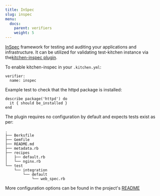 ```yaml
---
title: InSpec
slug: inspec
menu:
  docs:
    parent: verifiers
    weight: 5
---
```


[InSpec](https://www.inspec.io/) framework for testing and auditing your applications and infrastructure. It can be utilized for validating test-kitchen instance via the[kitchen-inspec plugin](https://github.com/inspec/kitchen-inspec).

To enable kitchen-inspec in your `.kitchen.yml`:

```
verifier:
  name: inspec
```

Example test to check that the httpd package is installed:

```
describe package('httpd') do
  it { should be_installed }
end
```

The plugin requires no configuration by default and expects tests exist as per:

```
.
├── Berksfile
├── Gemfile
├── README.md
├── metadata.rb
├── recipes
│   ├── default.rb
│   └── nginx.rb
└── test
    └── integration
        └── default
            └── web_spec.rb
```

More configuration options can be found in the project's [README](https://github.com/inspec/kitchen-inspec/blob/master/README.md)
